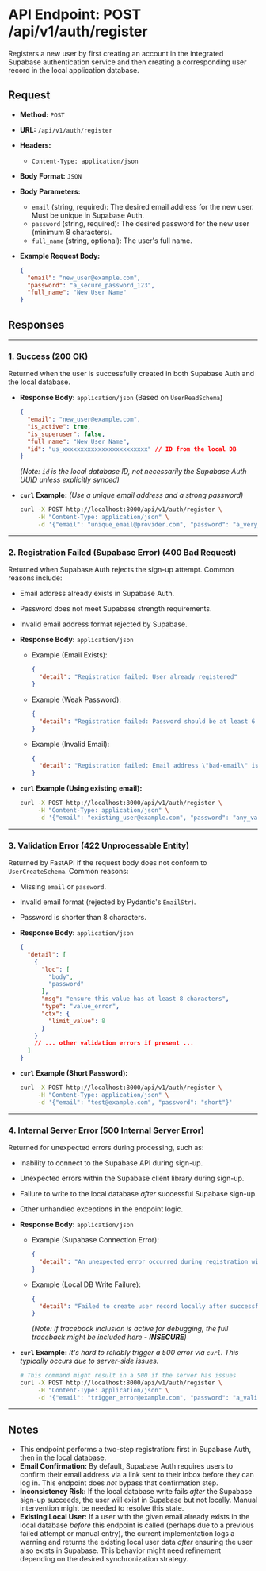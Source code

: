 # API Endpoint: POST /api/v1/auth/register

Registers a new user by first creating an account in the integrated Supabase authentication service and then creating a corresponding user record in the local application database.

## Request

*   **Method:** `POST`
*   **URL:** `/api/v1/auth/register`
*   **Headers:**
    *   `Content-Type: application/json`
*   **Body Format:** `JSON`
*   **Body Parameters:**
    *   `email` (string, required): The desired email address for the new user. Must be unique in Supabase Auth.
    *   `password` (string, required): The desired password for the new user (minimum 8 characters).
    *   `full_name` (string, optional): The user's full name.

*   **Example Request Body:**

    ```json
    {
      "email": "new_user@example.com",
      "password": "a_secure_password_123",
      "full_name": "New User Name"
    }
    ```

## Responses

---

### 1. Success (200 OK)

Returned when the user is successfully created in both Supabase Auth and the local database.

*   **Response Body:** `application/json` (Based on `UserReadSchema`)

    ```json
    {
      "email": "new_user@example.com",
      "is_active": true,
      "is_superuser": false,
      "full_name": "New User Name",
      "id": "us_xxxxxxxxxxxxxxxxxxxxxxxx" // ID from the local DB
    }
    ```
    *(Note: `id` is the local database ID, not necessarily the Supabase Auth UUID unless explicitly synced)*

*   **`curl` Example:**
    *(Use a unique email address and a strong password)*

    ```bash
    curl -X POST http://localhost:8000/api/v1/auth/register \
         -H "Content-Type: application/json" \
         -d '{"email": "unique_email@provider.com", "password": "a_very_strong_password!@#", "full_name": "Test User"}'
    ```

---

### 2. Registration Failed (Supabase Error) (400 Bad Request)

Returned when Supabase Auth rejects the sign-up attempt. Common reasons include:
*   Email address already exists in Supabase Auth.
*   Password does not meet Supabase strength requirements.
*   Invalid email address format rejected by Supabase.

*   **Response Body:** `application/json`

    *   Example (Email Exists):
        ```json
        {
          "detail": "Registration failed: User already registered"
        }
        ```
    *   Example (Weak Password):
        ```json
        {
          "detail": "Registration failed: Password should be at least 6 characters"
        }
        ```
    *   Example (Invalid Email):
        ```json
        {
          "detail": "Registration failed: Email address \"bad-email\" is invalid"
        }
        ```

*   **`curl` Example (Using existing email):**

    ```bash
    curl -X POST http://localhost:8000/api/v1/auth/register \
         -H "Content-Type: application/json" \
         -d '{"email": "existing_user@example.com", "password": "any_valid_password"}'
    ```

---

### 3. Validation Error (422 Unprocessable Entity)

Returned by FastAPI if the request body does not conform to `UserCreateSchema`. Common reasons:
*   Missing `email` or `password`.
*   Invalid email format (rejected by Pydantic's `EmailStr`).
*   Password is shorter than 8 characters.

*   **Response Body:** `application/json`

    ```json
    {
      "detail": [
        {
          "loc": [
            "body",
            "password"
          ],
          "msg": "ensure this value has at least 8 characters",
          "type": "value_error",
          "ctx": {
            "limit_value": 8
          }
        }
        // ... other validation errors if present ...
      ]
    }
    ```

*   **`curl` Example (Short Password):**

    ```bash
    curl -X POST http://localhost:8000/api/v1/auth/register \
         -H "Content-Type: application/json" \
         -d '{"email": "test@example.com", "password": "short"}'
    ```

---

### 4. Internal Server Error (500 Internal Server Error)

Returned for unexpected errors during processing, such as:
*   Inability to connect to the Supabase API during sign-up.
*   Unexpected errors within the Supabase client library during sign-up.
*   Failure to write to the local database *after* successful Supabase sign-up.
*   Other unhandled exceptions in the endpoint logic.

*   **Response Body:** `application/json`

    *   Example (Supabase Connection Error):
        ```json
        {
          "detail": "An unexpected error occurred during registration with authentication service."
        }
        ```
    *   Example (Local DB Write Failure):
        ```json
        {
          "detail": "Failed to create user record locally after successful sign-up."
        }
        ```
        *(Note: If traceback inclusion is active for debugging, the full traceback might be included here - **INSECURE**)*

*   **`curl` Example:**
    *It's hard to reliably trigger a 500 error via `curl`. This typically occurs due to server-side issues.*

    ```bash
    # This command might result in a 500 if the server has issues
    curl -X POST http://localhost:8000/api/v1/auth/register \
         -H "Content-Type: application/json" \
         -d '{"email": "trigger_error@example.com", "password": "a_valid_password_123"}'
    ```

---

## Notes

*   This endpoint performs a two-step registration: first in Supabase Auth, then in the local database.
*   **Email Confirmation:** By default, Supabase Auth requires users to confirm their email address via a link sent to their inbox before they can log in. This endpoint does *not* bypass that confirmation step.
*   **Inconsistency Risk:** If the local database write fails *after* the Supabase sign-up succeeds, the user will exist in Supabase but not locally. Manual intervention might be needed to resolve this state.
*   **Existing Local User:** If a user with the given email already exists in the local database *before* this endpoint is called (perhaps due to a previous failed attempt or manual entry), the current implementation logs a warning and returns the existing local user data *after* ensuring the user also exists in Supabase. This behavior might need refinement depending on the desired synchronization strategy. 